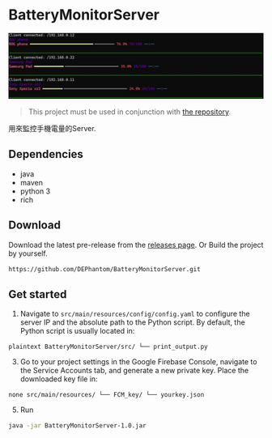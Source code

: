# BatteryMonitorServer

![Logo](https://github.com/DEPhantom/BatteryMonitorServer/blob/main/img/cli-picture.jpg)

> This project must be used in conjunction with [the repository](https://github.com/DEPhantom/BatteryMonitorServer).

用來監控手機電量的Server.

## Dependencies 
* java
* maven
* python 3
* rich

## Download
Download the latest pre-release from the [releases page](https://github.com/DEPhantom/BatteryMonitor/releases/tag/Pre-release).
Or
Build the project by yourself.

```sh
https://github.com/DEPhantom/BatteryMonitorServer.git
```

## Get started

1. Navigate to
`src/main/resources/config/config.yaml`
to configure the server IP and the absolute path to the Python script.
By default, the Python script is usually located in:
```
plaintext BatteryMonitorServer/src/ └── print_output.py
```
3. Go to your project settings in the Google Firebase Console,
navigate to the Service Accounts tab, and generate a new private key.
Place the downloaded key file in:
```
none src/main/resources/ └── FCM_key/ └── yourkey.json
 ```
5. Run
```sh
java -jar BatteryMonitorServer-1.0.jar
```
